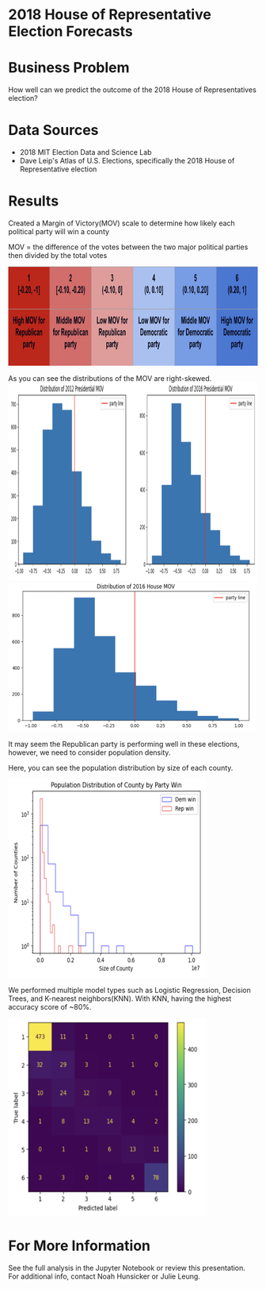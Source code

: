 # 2018 House of Representative Election Forecasts 

# Business Problem
How well can we predict the outcome of the 2018 House of Representatives election?

# Data Sources
- 2018 MIT Election Data and Science Lab
- Dave Leip's Atlas of U.S. Elections, specifically the 2018 House of Representative election 

# Results
Created a Margin of Victory(MOV) scale to determine how likely each political party will win a county 

MOV = the difference of the votes between the two major political parties then divided by the total votes

<img src='images/mov_scale.png' width='600' height='200'>

As you can see the distributions of the MOV are right-skewed. 
<img src='images/pres_mov.png' width='800' height='400'>
<img src='images/house_mov.png' width='500' height='300'>

It may seem the Republican party is performing well in these elections, however, we need to consider population density.

Here, you can see the population distribution by size of each county.

<img src='images/pop.png' width='400' height='400'>

We performed multiple model types such as Logistic Regression, Decision Trees, and K-nearest neighbors(KNN). 
With KNN, having the highest accuracy score of ~80%.

<img src='images/confusion_matrix.png' width='400' height='400'>


# For More Information
See the full analysis in the Jupyter Notebook or review this presentation. For additional info, contact Noah Hunsicker or Julie Leung.
